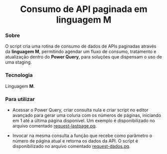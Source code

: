 <div align="center">
  <h1>Consumo de API paginada em linguagem M</h1>
</div>

### Sobre
O script cria uma rotina de consumo de dados de APIs paginadas através da **linguagem M**, permitindo agendar um fluxo de consumo, tratamento e atualização dentro do **Power Query**, para soluções que dispensam o uso de uma staging.
  
### Tecnologia
Linguagem **M**.

### Para utilizar
- Acessar o Power Query, criar consulta nula e criar script no editor avançado para gerar uma coluna com os números de páginas, iniciando em 1 até a última página disponível. Um exemplo é disponibilizado no arquivo comentado <a href="https://github.com/viniciusariza/api-paginada-m/blob/main/request-lastpage.pq">request-lastpage.pq</a>.

- Invocar na mesma consulta a função que recebe como parâmetro o número de página atual e retorna os dados da API. O script é disponibilizado no arquivo comentado <a href="https://github.com/viniciusariza/api-paginada-m/blob/main/request-dados.pq">request-dados.pq</a>.

